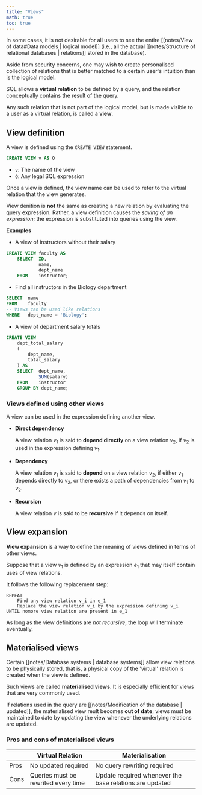 ```yaml
---
title: "Views"
math: true
toc: true
---
```


In some cases, it is not desirable for all users to see the entire [[notes/View of data#Data models | logical model]] (i.e., all the actual [[notes/Structure of relational databases | relations]] stored in the database).

Aside from security concerns, one may wish to create personalised collection of relations that is better matched to a certain user's intuition than is the logical model.

SQL allows a **virtual relation** to be defined by a query, and the relation conceptually contains the result of the query.

Any such relation that is not part of the logical model, but is made visible to a user as a virtual relation, is called a **view**.

## View definition
A view is defined using the `CREATE VIEW` statement.
```sql
CREATE VIEW v AS Q
```
- `v`: The name of the view
- `Q`: Any legal SQL expression

Once a view is defined, the view name can be used to refer to the virtual relation that the view generates.

View denition is **not** the same as creating a new relation by evaluating the query expression. Rather, a view definition causes the _saving of an expression_; the expression is substituted into queries using the view.

**Examples**
- A view of instructors without their salary
```sql
CREATE VIEW faculty AS
    SELECT  ID,
            name,
            dept_name
    FROM    instructor;
```
- Find all instructors in the Biology department
```sql
SELECT  name
FROM    faculty
-- Views can be used like relations
WHERE   dept_name = 'Biology';
```
- A view of department salary totals
```sql
CREATE VIEW 
    dept_total_salary
    (
        dept_name,
        total_salary
    ) AS
    SELECT  dept_name,
            SUM(salary)
    FROM    instructor
    GROUP BY dept_name;
```

### Views defined using other views
A view can be used in the expression defining another view.

- **Direct dependency**
  
  A view relation $v_1$ is said to **depend directly** on a view relation $v_2$, if $v_2$ is used in the expression defining $v_1$.

- **Dependency**

  A view relation $v_1$ is said to **depend** on a view relation $v_2$, if either $v_1$ depends directly to $v_2$, or there exists a path of dependencies from $v_1$ to $v_2$.

- **Recursion**
  
  A view relation $v$ is said to be **recursive** if it depends on itself.

## View expansion
**View expansion** is a way to define the meaning of views defined in terms of other views.

Suppose that a view $v_1$ is defined by an expression $e_1$ that may itself contain uses of view relations.

It follows the following replacement step:
```
REPEAT
    Find any view relation v_i in e_1
    Replace the view relation v_i by the expression defining v_i
UNTIL nomore view relation are present in e_1
```
As long as the view definitions are _not recursive_, the loop will terminate eventually.

## Materialised views
Certain [[notes/Database systems | database systems]] allow view relations to be physically stored, that is, a physical copy of the 'virtual' relation is created when the view is defined.

Such views are called **materialised views**. It is especially efficient for views that are very commonly used.

If relations used in the query are [[notes/Modification of the database | updated]], the materialised view reult becomes **out of date**; views must be maintained to date by updating the view whenever the underlying relations are updated.

### Pros and cons of materialised views
|      | Virtual Relation    | Materialisation             |
|------|---------------------|-----------------------------|
| Pros | No updated required | No query rewriting required |
| Cons | Queries must be rewrited every time | Update required whenever the base relations are updated |